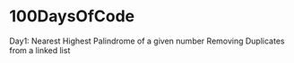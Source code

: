 # 100DaysOfCode
Day1: 
  Nearest Highest Palindrome of a given number
  Removing Duplicates from a linked list

